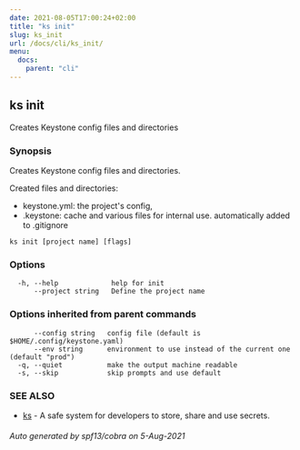 ```yaml
---
date: 2021-08-05T17:00:24+02:00
title: "ks init"
slug: ks_init
url: /docs/cli/ks_init/
menu:
  docs:
    parent: "cli"
---
```

## ks init

Creates Keystone config files and directories

### Synopsis

Creates Keystone config files and directories.

Created files and directories:
 - keystone.yml: the project's config,
 - .keystone:    cache and various files for internal use. 
                 automatically added to .gitignore


```
ks init [project name] [flags]
```

### Options

```
  -h, --help             help for init
      --project string   Define the project name
```

### Options inherited from parent commands

```
      --config string   config file (default is $HOME/.config/keystone.yaml)
      --env string      environment to use instead of the current one (default "prod")
  -q, --quiet           make the output machine readable
  -s, --skip            skip prompts and use default
```

### SEE ALSO

* [ks](/docs/cli/ks/)	 - A safe system for developers to store, share and use secrets.

###### Auto generated by spf13/cobra on 5-Aug-2021
